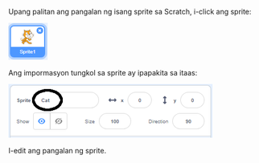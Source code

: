 Upang palitan ang pangalan ng isang sprite sa Scratch, i-click ang sprite:

![screenshot](images/rename-info.png)

Ang impormasyon tungkol sa sprite ay ipapakita sa itaas:

![screenshot](images/rename-change.png)

I-edit ang pangalan ng sprite.